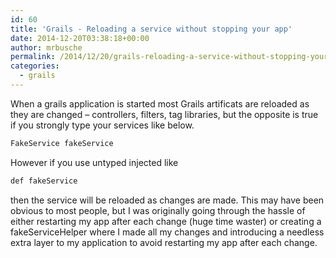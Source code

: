 ```yaml
---
id: 60
title: 'Grails - Reloading a service without stopping your app'
date: 2014-12-20T03:38:18+00:00
author: mrbusche
permalink: /2014/12/20/grails-reloading-a-service-without-stopping-your-app/
categories:
  - grails
---
```


When a grails application is started most Grails artificats are reloaded as they are changed &#8211; controllers, filters, tag libraries, but the opposite is true if you strongly type your services like below.

```java
FakeService fakeService
```

However if you use untyped injected like

```java
def fakeService
```

then the service will be reloaded as changes are made. This may have been obvious to most people, but I was originally going through the hassle of either restarting my app after each change (huge time waster) or creating a fakeServiceHelper where I made all my changes and introducing a needless extra layer to my application to avoid restarting my app after each change.
